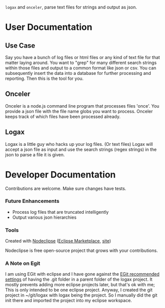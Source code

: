 `logax` and `onceler`, parse text files for strings and output as json.

# User Documentation

## Use Case
Say you have a bunch of log files or html files or any kind of text file for that matter laying around.
You want to "grep" for many different search strings within those files and output to 
a common format like json or csv.  You can subsequently insert the data into a database
for further processing and reporting.  Then this is the tool for you.

## Onceler
Onceler is a node.js command line program that processes files 'once'.  You provide
a json file with the file name globs you want to process.  Onceler keeps track of 
which files have been processed already.

## Logax
Logax is a little guy who hacks up your log files.  (Or text files)  Logax will
accept a json file as input and use the search strings (regex strings) in the json
to parse a file it is given.

# Developer Documentation

Contributions are welcome.  Make sure changes have tests.

### Future Enhancements
* Process log files that are truncated intelligently
* Output various json hierarchies

### Tools

Created with [Nodeclipse](https://github.com/Nodeclipse/nodeclipse-1)
 ([Eclipse Marketplace](http://marketplace.eclipse.org/content/nodeclipse), [site](http://www.nodeclipse.org))   

Nodeclipse is free open-source project that grows with your contributions.

### A Note on Egit

I am using EGit with eclipse and I have gone against the 
[EGit recommended settings](http://wiki.eclipse.org/EGit/User_Guide#Considerations_for_Git_Repositories_to_be_used_in_Eclipse)
 of having the .git folder in a parent folder of the logax project.  It mostly prevents adding more
eclipse projects later, but that's ok with me;  This is only intended to be one eclipse project.
Anyway, I created the git project in ~/git/logax with logax being the project.  So I manually
did the git init there and imported the project into my eclipse workspace.
